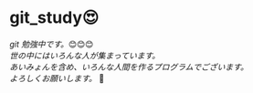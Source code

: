 # git_study😍

_git 勉強中です。_😊😊😊  
_世の中にはいろんな人が集まっています。_  
_あいみょんを含め、いろんな人間を作るプログラムでございます。_  
_よろしくお願いします。_ 🙌  
